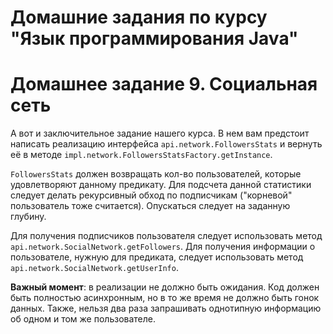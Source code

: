 # Домашние задания по курсу "Язык программирования Java"

# Домашнее задание 9. Социальная сеть

А вот и заключительное задание нашего курса. В нем вам предстоит написать реализацию интерфейса `api.network.FollowersStats` 
и вернуть её в методе `impl.network.FollowersStatsFactory.getInstance`.

`FollowersStats` должен возвращать кол-во пользователей, которые удовлетворяют данному предикату. 
Для подсчета данной статистики следует делать рекурсивный обход по подписчикам ("корневой" пользователь тоже считается). 
Опускаться следует на заданную глубину.

Для получения подписчиков пользователя следует использовать метод `api.network.SocialNetwork.getFollowers`.
Для получения информации о пользователе, нужную для предиката, следует использовать метод `api.network.SocialNetwork.getUserInfo`.

**Важный момент**: в реализации не должно быть ожидания. Код должен быть полностью асинхронным, но в то же время не должно быть гонок данных.
Также, нельзя два раза запрашивать однотипную информацию об одном и том же пользователе.